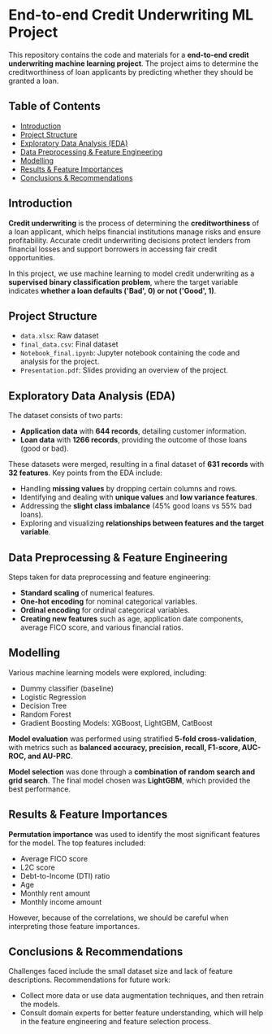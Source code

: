 # End-to-end Credit Underwriting ML Project

This repository contains the code and materials for a **end-to-end credit underwriting machine learning project**. The project aims to determine the creditworthiness of loan applicants by predicting whether they should be granted a loan.

## Table of Contents

  - [Introduction](#introduction)
  - [Project Structure](#project-structure)
  - [Exploratory Data Analysis (EDA)](#exploratory-data-analysis-eda)
  - [Data Preprocessing \& Feature Engineering](#data-preprocessing--feature-engineering)
  - [Modelling](#modelling)
  - [Results \& Feature Importances](#results--feature-importances)
  - [Conclusions \& Recommendations](#conclusions--recommendations)

## Introduction

**Credit underwriting** is the process of determining the **creditworthiness** of a loan applicant, which helps financial institutions manage risks and ensure profitability. Accurate credit underwriting decisions protect lenders from financial losses and support borrowers in accessing fair credit opportunities.

In this project, we use machine learning to model credit underwriting as a **supervised binary classification problem**, where the target variable indicates **whether a loan defaults ('Bad', 0) or not ('Good', 1)**.

## Project Structure

- `data.xlsx`: Raw dataset
- `final_data.csv`: Final dataset
- `Notebook_final.ipynb`: Jupyter notebook containing the code and analysis for the project.
- `Presentation.pdf`: Slides providing an overview of the project.

## Exploratory Data Analysis (EDA)

The dataset consists of two parts:
- **Application data** with **644 records**, detailing customer information.
- **Loan data** with **1266 records**, providing the outcome of those loans (good or bad).

These datasets were merged, resulting in a final dataset of **631 records** with **32 features**. Key points from the EDA include:
- Handling **missing values** by dropping certain columns and rows.
- Identifying and dealing with **unique values** and **low variance features**.
- Addressing the **slight class imbalance** (45% good loans vs 55% bad loans).
- Exploring and visualizing **relationships between features and the target variable**.

## Data Preprocessing & Feature Engineering

Steps taken for data preprocessing and feature engineering:
- **Standard scaling** of numerical features.
- **One-hot encoding** for nominal categorical variables.
- **Ordinal encoding** for ordinal categorical variables.
- **Creating new features** such as age, application date components, average FICO score, and various financial ratios.

## Modelling

Various machine learning models were explored, including:
- Dummy classifier (baseline)
- Logistic Regression
- Decision Tree
- Random Forest
- Gradient Boosting Models: XGBoost, LightGBM, CatBoost

**Model evaluation** was performed using stratified **5-fold cross-validation**, with metrics such as **balanced accuracy, precision, recall, F1-score, AUC-ROC, and AU-PRC**.

**Model selection** was done through a **combination of random search and grid search**. The final model chosen was **LightGBM**, which provided the best performance.

## Results & Feature Importances

**Permutation importance** was used to identify the most significant features for the model. The top features included:
- Average FICO score
- L2C score
- Debt-to-Income (DTI) ratio
- Age
- Monthly rent amount
- Monthly income amount

However, because of the correlations, we should be careful when interpreting those feature importances.

## Conclusions & Recommendations

Challenges faced include the small dataset size and lack of feature descriptions. Recommendations for future work:
- Collect more data or use data augmentation techniques, and then retrain the models.
- Consult domain experts for better feature understanding, which will help in the feature engineering and feature selection process.
